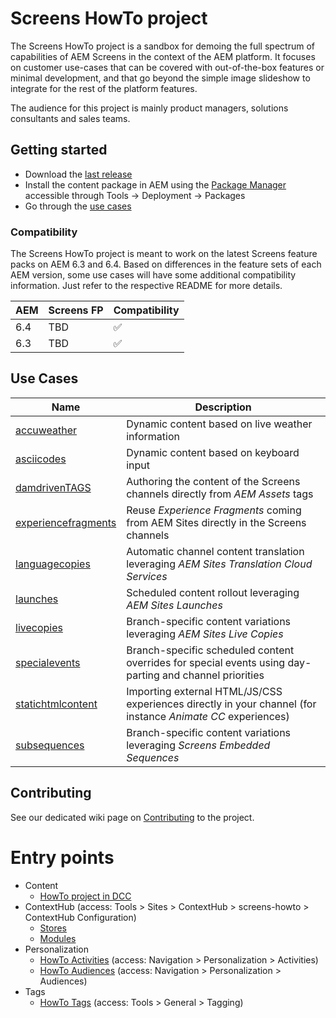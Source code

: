 Screens HowTo project
=====================

The Screens HowTo project is a sandbox for demoing the full spectrum of capabilities of AEM Screens in the context of the AEM platform.
It focuses on customer use-cases that can be covered with out-of-the-box features or minimal development, and that go beyond the simple image slideshow to integrate for the rest of the platform features.

The audience for this project is mainly product managers, solutions consultants and sales teams.

Getting started
---------------

- Download the [last release](https://git.corp.adobe.com/Screens/screens-howto/releases)
- Install the content package in AEM using the [Package Manager](http://localhost:4502/crx/packmgr/index.jsp) accessible through Tools &rarr; Deployment &rarr; Packages
- Go through the [use cases](#use-cases)

### Compatibility

The Screens HowTo project is meant to work on the latest Screens feature packs on AEM 6.3 and 6.4. Based on differences in the feature sets of each AEM version, some use cases will have some additional compatibility information. Just refer to the respective README for more details.

AEM|Screens FP|Compatibility
-|-|-
6.4|TBD|:white_check_mark:
6.3|TBD|:white_check_mark:

Use Cases
---------

Name|Description
-|-
[accuweather](usecases/accuweather/)|Dynamic content based on live weather information
[asciicodes](usecases/asciicodes/)|Dynamic content based on keyboard input
[damdrivenTAGS](usecases/damdriventags/)|Authoring the content of the Screens channels directly from _AEM Assets_ tags
[experiencefragments](usecases/experiencefragments/)|Reuse _Experience Fragments_ coming from AEM Sites directly in the Screens channels
[languagecopies](usecases/languagecopies/)|Automatic channel content translation leveraging _AEM Sites Translation Cloud Services_
[launches](usecases/launches/)|Scheduled content rollout leveraging _AEM Sites Launches_
[livecopies](usecases/livecopies/)|Branch-specific content variations leveraging _AEM Sites Live Copies_
[specialevents](usecases/specialevents/)|Branch-specific scheduled content overrides for special events using day-parting and channel priorities
[statichtmlcontent](usecases/statichtmlcontent/)|Importing external HTML/JS/CSS experiences directly in your channel (for instance _Animate CC_ experiences)
[subsequences](usecases/subsequences/)|Branch-specific content variations leveraging _Screens Embedded Sequences_

Contributing
------------

See our dedicated wiki page on [Contributing](wiki/Contributing) to the project.


# Entry points

+ Content
    + [HowTo project in DCC](http://localhost:4502/screens.html/content/screens/screens-howto)
+ ContextHub (access: Tools > Sites > ContextHub > screens-howto > ContextHub Configuration)
    + [Stores](http://localhost:4502/etc/cloudsettings/screens-howto/contexthub.html)
    + [Modules](http://localhost:4502/etc/cloudsettings/screens-howto/contexthub/ui.html)
+ Personalization
    + [HowTo Activities](http://localhost:4502/libs/cq/tagging/gui/content/tags.html/etc/tags/screens-howto) (access: Navigation > Personalization > Activities)
    + [HowTo Audiences](http://localhost:4502/libs/cq/personalization/touch-ui/content/audiences.html) (access: Navigation > Personalization > Audiences)
+ Tags
    + [HowTo Tags](http://localhost:4502/libs/cq/tagging/gui/content/tags.html/etc/tags/screens-howto) (access: Tools > General > Tagging)

